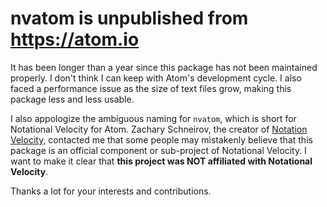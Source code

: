 # nvatom is unpublished from https://atom.io

It has been longer than a year since this package has not been maintained properly. I don't think I can keep with Atom's development cycle. I also faced a performance issue as the size of text files grow, making this package less and less usable.

I also appologize the ambiguous naming for `nvatom`, which is short for Notational Velocity for Atom. Zachary Schneirov, the creator of [Notation Velocity][1], contacted me that some people may mistakenly believe that this package is an official component or sub-project of Notational Velocity. I want to make it clear that __this project was NOT affiliated with Notational Velocity__.

Thanks a lot for your interests and contributions.

[1]: http://notational.net/
